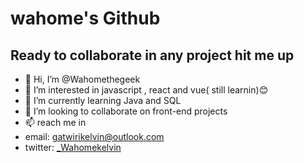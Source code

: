 # wahome's Github

## Ready to collaborate in any project hit me up


- 👋 Hi, I’m @Wahomethegeek
- 👀 I’m interested in javascript , react and vue( still learnin)😊
- 🌱 I’m currently learning Java and SQL
- 💞️ I’m looking to collaborate on front-end projects
- 📫 reach me in 
- email: gatwirikelvin@outlook.com
- twitter: [_Wahomekelvin](https://twitter.com/_Wahomekelvin)



